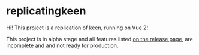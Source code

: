 # replicatingkeen

Hi! This project is a replication of keen, running on Vue 2!

This project is in alpha stage and all features listed [on the release page](https://github.com/LeonSolisPedro/replicating-keen/releases), are incomplete and and not ready for production.